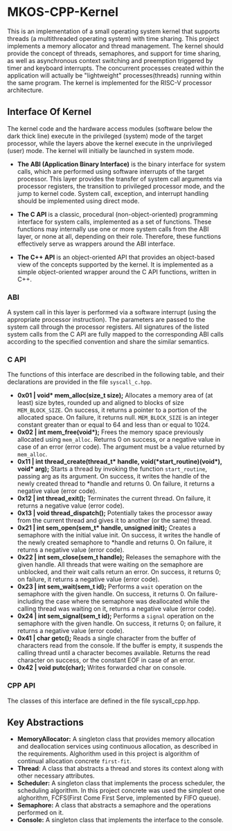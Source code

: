 # MKOS-CPP-Kernel

This is an implementation of a small operating system kernel that supports threads (a multithreaded operating system) with time sharing. This project implements a memory allocator and thread management. The kernel should provide the concept of threads, semaphores, and support for time sharing, as well as asynchronous context switching and preemption triggered by timer and keyboard interrupts. The concurrent processes created within the application will actually be "lightweight" processes(threads) running within the same program. The kernel is implemented for the RISC-V processor architecture.

## Interface Of Kernel

The kernel code and the hardware access modules (software below the dark thick line) execute in the privileged (system) mode of the target processor, while the layers above the kernel execute in the unprivileged (user) mode. The kernel will initially be launched in system mode.

- **The ABI (Application Binary Interface)** is the binary interface for system calls, which are performed using software interrupts of the target processor. This layer provides the transfer of system call arguments via processor registers, the transition to privileged processor mode, and the jump to kernel code. System call, exception, and interrupt handling should be implemented using direct mode.

- **The C API** is a classic, procedural (non-object-oriented) programming interface for system calls, implemented as a set of functions. These functions may internally use one or more system calls from the ABI layer, or none at all, depending on their role. Therefore, these functions effectively serve as wrappers around the ABI interface.

- **The C++ API** is an object-oriented API that provides an object-based view of the concepts supported by the kernel. It is implemented as a simple object-oriented wrapper around the C API functions, written in C++.

### ABI

A system call in this layer is performed via a software interrupt (using the appropriate processor instruction). The parameters are passed to the system call through the processor registers.
All signatures of the listed system calls from the C API are fully mapped to the corresponding ABI calls according to the specified convention and share the similar semantics.

### C API

The functions of this interface are described in the following table, and their declarations are provided in the file `syscall_c.hpp`.

- **0x01 | void\* mem_alloc(size_t size);** Allocates a memory area of (at least) size bytes, rounded up and aligned to blocks of size `MEM_BLOCK_SIZE`. On success, it returns a pointer to a portion of the allocated space. On failure, it returns null. `MEM_BLOCK_SIZE` is an integer constant greater than or equal to 64 and less than or equal to 1024.
- **0x02 | int mem_free(void\*);** Frees the memory space previously allocated using `mem_alloc`. Returns 0 on success, or a negative value in case of an error (error code). The argument must be a value returned by `mem_alloc`.
- **0x11 | int thread_create(thread_t\* handle, void(\*start_routine)(void\*), void\* arg);** Starts a thread by invoking the function `start_routine`, passing arg as its argument. On success, it writes the handle of the newly created thread to \*handle and returns 0. On failure, it returns a negative value (error code).
- **0x12 | int thread_exit();** Terminates the current thread. On failure, it returns a negative value (error code).
- **0x13 | void thread_dispatch();** Potentially takes the processor away from the current thread and gives it to another (or the same) thread.
- **0x21 | int sem_open(sem_t\* handle, unsigned init);** Creates a semaphore with the initial value init. On success, it writes the handle of the newly created semaphore to \*handle and returns 0. On failure, it returns a negative value (error code).
- **0x22 | int sem_close(sem_t handle);** Releases the semaphore with the given handle. All threads that were waiting on the semaphore are unblocked, and their wait calls return an error. On success, it returns 0; on failure, it returns a negative value (error code).
- **0x23 | int sem_wait(sem_t id);** Performs a `wait` operation on the semaphore with the given handle. On success, it returns 0. On failure-including the case where the semaphore was deallocated while the calling thread was waiting on it, returns a negative value (error code).
- **0x24 | int sem_signal(sem_t id);** Performs a `signal` operation on the semaphore with the given handle. On success, it returns 0; on failure, it returns a negative value (error code).
- **0x41 | char getc();** Reads a single character from the buffer of characters read from the console. If the buffer is empty, it suspends the calling thread until a character becomes available. Returns the read character on success, or the constant EOF in case of an error.
- **0x42 | void putc(char);** Writes forwarded char on console.

### CPP API

The classes of this interface are defined in the file syscall_cpp.hpp.

## Key Abstractions

- **MemoryAllocator:** A singleton class that provides memory allocation and deallocation services using continuous allocation, as described in the requirements. Alghorithm used in this project is algorithm of continual allocation concrete `first-fit`.
- **Thread**: A class that abstracts a thread and stores its context along with other necessary attributes.
- **Scheduler:** A singleton class that implements the process scheduler, the scheduling algorithm. In this project concrete was used the simplest one alghorithm, FCFS(First Come First Serve, implemented by FIFO queue).
- **Semaphore:** A class that abstracts a semaphore and the operations performed on it.
- **Console:** A singleton class that implements the interface to the console.
